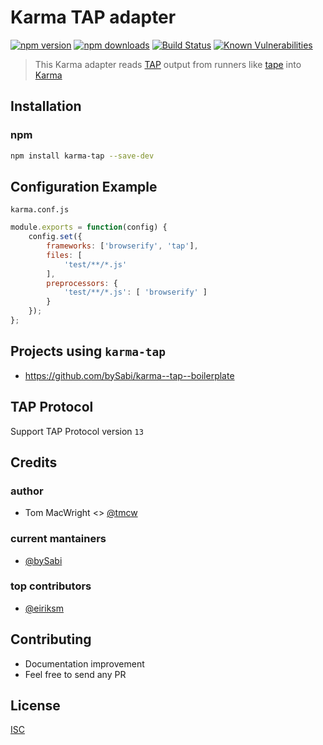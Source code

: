 # Karma TAP adapter

[![npm version](https://badge.fury.io/js/karma-tap.svg)](https://badge.fury.io/js/karma-tap)
[![npm downloads](https://img.shields.io/npm/dm/karma-tap.svg?style=flat-square)](https://www.npmjs.com/package/karma-tap)
[![Build Status](https://travis-ci.org/bySabi/karma-tap.svg?branch=master)](https://travis-ci.org/bySabi/karma-tap)
[![Known Vulnerabilities](https://snyk.io/test/github/bysabi/karma-tap/badge.svg)](https://snyk.io/test/github/bysabi/karma-tap)

> This Karma adapter reads [TAP](http://testanything.org/) output from runners like
[tape](https://github.com/substack/tape) into [Karma](http://karma-runner.github.io/1.0/index.html)

## Installation

### npm
```bash
npm install karma-tap --save-dev
```

## Configuration Example
`karma.conf.js`
```js
module.exports = function(config) {
    config.set({
        frameworks: ['browserify', 'tap'],
        files: [
            'test/**/*.js'
        ],
        preprocessors: {
            'test/**/*.js': [ 'browserify' ]
        }
    });
};
```

## Projects using `karma-tap`
* https://github.com/bySabi/karma--tap--boilerplate

## TAP Protocol
Support TAP Protocol version `13`

## Credits

### author
* Tom MacWright <> [@tmcw](https://github.com/tmcw)

### current mantainers
* [@bySabi](https://github.com/bySabi)

### top contributors
* [@eiriksm](https://github.com/eiriksm)

## Contributing

* Documentation improvement
* Feel free to send any PR

## License

[ISC][isc-license]

[isc-license]:./LICENSE
